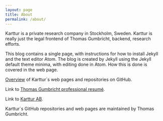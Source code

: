 ```yaml
---
layout: page
title: About
permalink: /about/
---
```


Karttur is a private research company in Stockholm, Sweden. Karttur is really just the legal frontend of Thomas Gumbricht, backend, research efforts.

This blog contains a single page, with instructions for how to install Jekyll and the text editor Atom. The blog is created by Jekyll using the Jekyll default theme minima, with editing done in Atom. How this is done is covered in the web page.

[Overview](https://karttur.github.io/overview/) of Karttur´s web pages and repositories on GitHub.

Link to [Thomas Gumbricht professional resumé](https://karttur.github.io/professional/).

Link to [Karttur AB](https://karttur.com/).

Karttur´s GitHub repositories and web pages are maintained by Thomas Gumbricht.
